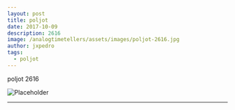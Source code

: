 ```yaml
---
layout: post
title: poljot
date: 2017-10-09
description: 2616
image: /analogtimetellers/assets/images/poljot-2616.jpg
author: jxpedro
tags: 
  - poljot
---
```

<p >poljot 2616</p>

![Placeholder](/analogtimetellers/assets/images/poljot-2616.jpg)

<p></p>

<hr/>